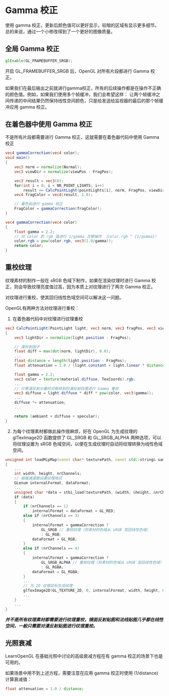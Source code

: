 # Gamma 校正

使用 gamma 校正，更新后颜色值可以更好显示，较暗的区域有显示更多细节。
总的来说，通过一个小修改得到了一个更好的图像质量。

## 全局 Gamma 校正

```glsl
glEnable(GL_FRAMEBUFFER_SRGB);
```

开启 GL_FRAMEBUFFER_SRGB 后，OpenGL 对所有片段都进行 Gamma 校正。

如果我们在最后输出之前就进行gamma校正，所有的后续操作都是在操作不正确的颜色值。例如，如果我们使用多个帧缓冲，我们会希望这样：
让两个帧缓冲之间传递的中间结果仍然保持线性空间颜色，只是给发送给监视器的最后的那个帧缓冲应用 gamma 校正。

## 在着色器中使用 Gamma 校正

不是所有片段都需要进行 Gamma 校正，这就需要在着色器代码中使用 Gamma 校正

```glsl
vec4 gammaCorrection(vec4 color);
void main()
{
    vec3 norm = normalize(Normal);
    vec3 viewDir = normalize(viewPos - FragPos);

    vec3 result = vec3(0);
    for(int i = 0; i < NR_POINT_LIGHTS; i++)
        result += CalcPointLight(pointLights[i], norm, FragPos, viewDir);
    vec4 fragColor = vec4(result, 1.0);

    // 着色前进行 gamma 校正
    FragColor = gammaCorrection(fragColor);
}

vec4 gammaCorrection(vec4 color)
{
    float gamma = 2.2;
    // 对 color 的 rgb 值进行 1/gamma 次幂操作 （color.rgb ^ {1/gamma}）
    color.rgb = pow(color.rgb, vec3(1.0/gamma));
    return color;
}
```

## 重校纹理

纹理素材的制作一般在 sRGB 色域下制作，如果在渲染纹理时进行 Gamma 校正，则会导致纹理亮度值过高，因为本质上对纹理进行了两次 Gamma 校正。

对纹理进行重校，使其回归线性色域空间可以解决这一问题。

OpenGL有两种方法对纹理进行重校：
1. 在着色器代码中对纹理进行纹理重校

```glsl
vec3 CalcPointLight(PointLight light, vec3 norm, vec3 fragPos, vec3 viewDir)
{
    vec3 lightDir = normalize(light.position - FragPos);

    // 漫反射因子 
    float diff = max(dot(norm, lightDir), 0.0);     
    ...
    float distance = length(light.position - FragPos);
    float attenuation = 1.0 / (light.constant + light.linear * distance + light.quadratic * (distance * distance));

    float gamma = 2.2;
    vec3 color = texture(material.diffuse, TexCoords).rgb;
    ...
    // 计算漫反射分量时对取样到的漫反射纹理进行 Gamma 重校
    vec3 diffuse = light.diffuse * diff * pow(color, vec3(gamma)); 
    ...
    diffuse *= attenuation;
    ...

    return (ambient + diffuse + specular);
}
```

2. 为每个纹理素材都做此操作很麻烦，好在 OpenGL 为生成纹理的 glTexImage2D 函数提供了 GL_SRGB 和 GL_SRGB_ALPHA 两种选项，可以将纹理设置为 sRGB 色域空间，以便在生成纹理时自动将纹理转换为线性色域空间。

```c++
unsigned int loadMipMap(const char* texturePath, const std::string& sampler2DName ,unsigned int textureUnitID, bool gammaCorrection)
{
    ...
    int width, height, nrChannels;
    // 根据通道数设置纹理格式
    GLenum internalFormat, dataFormat;
    ...
    unsigned char *data = stbi_load(texturePath, &width, &height, &nrChannels, 0);
    if (data)
    {
        if (nrChannels == 1)
            internalFormat = dataFormat = GL_RED;
        else if (nrChannels == 3)
        {
            internalFormat = gammaCorrection ? 
                GL_SRGB // 重校纹理（将素材的色域从 sRGB 变回线性色域）
                : GL_RGB;
            dataFormat = GL_RGB;
        }
        else if (nrChannels == 4)
        {
            internalFormat = gammaCorrection ? 
                GL_SRGB_ALPHA // 重校纹理（将素材的色域从 sRGB 变回线性色域）
                : GL_RGBA;
            dataFormat = GL_RGBA;
        }
        ...
        // 为 2D 纹理目标生成纹理
        glTexImage2D(GL_TEXTURE_2D, 0, internalFormat, width, height, 0, dataFormat, GL_UNSIGNED_BYTE, data);
        ...
    }
    ...
}
```

***并不是所有纹理素材都需要进行纹理重校，镜面反射贴图和法线贴图几乎都在线性空间，一般只需要对漫反射贴图进行纹理重校。***

## 光照衰减

LearnOpenGL 在基础光照中讨论的高级衰减方程在有 gamma 校正的场景下也是可用的。

如果场景中用不到上述方程，需要注意在应用 gamma 校正时使用 (1/distance) 计算衰减值：
```glsl
float attenuation = 1.0 / distance;
```